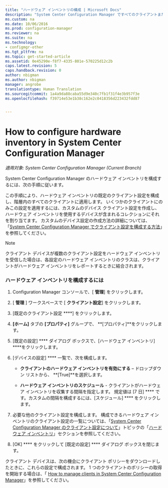 ```yaml
---
title: "ハードウェア インベントリの構成 | Microsoft Docs"
description: "System Center Configuration Manager ですべてのクライアントまたは 1 つのコレクションに対してハードウェア インベントリを設定します。"
ms.custom: na
ms.date: 10/06/2016
ms.prod: configuration-manager
ms.reviewer: na
ms.suite: na
ms.technology:
- configmgr-other
ms.tgt_pltfrm: na
ms.topic: get-started-article
ms.assetid: 0e45290e-f8f7-4335-801e-570225d12c2b
caps.latest.revision: 5
caps.handback.revision: 0
author: nbigman
ms.author: nbigman
manager: angrobe
translationtype: Human Translation
ms.sourcegitcommit: 1a4a9da88caba55d9e340c7fb1f31f4e3b957f3e
ms.openlocfilehash: f39714e53e1b38c162e2c0418356d223432fdd87


---
```

# <a name="how-to-configure-hardware-inventory-in-system-center-configuration-manager"></a>How to configure hardware inventory in System Center Configuration Manager

*適用対象: System Center Configuration Manager (Current Branch)*

System Center Configuration Manager のハードウェア インベントリを構成するには、次の手順に従います。  

 この手順により、ハードウェア インベントリの既定のクライアント設定を構成し、階層内のすべてのクライアントに適用します。 いくつかのクライアントにのみこの設定を適用するには、カスタムのデバイス クライアント設定を作成し、ハードウェア インベントリを使用するデバイスが含まれるコレクションにそれを割り当てます。 カスタムのデバイス設定の作成方法の詳細については、「[System Center Configuration Manager でクライアント設定を構成する方法](../../../../core/clients/deploy/configure-client-settings.md)」を参照してください。  

> [!NOTE]  
>  クライアント デバイスが複数のクライアント設定をハードウェア インベントリを受信した場合は、各設定のハードウェア インベントリのクラスは、クライアントがハードウェア インベントリをレポートするときに結合されます。  

### <a name="to-configure-hardware-inventory"></a>ハードウェア インベントリを構成するには  

1.  Configuration Manager コンソールで、[ **管理**] をクリックします。  

2.  [ **管理** ] ワークスペースで [ **クライアント設定**] をクリックします。  

3.  [既定のクライアント設定 ****] をクリックします。  

4.  **[ホーム]** タブの **[プロパティ]** グループで、 **[プロパティ]**をクリックします。  

5.  [既定の設定] **** ダイアログ ボックスで、[ハードウェア インベントリ] ****をクリックします。  

6.  [デバイスの設定] **** 一覧で、次を構成します。  

    -   **クライアントのハードウェア インベントリを有効にする** – ドロップダウン リストから、 **[True]**を選択します。  

    -   **ハードウェア インベントリのスケジュール** - クライアントがハードウェア インベントリを収集する間隔を指定します。 規定値は [7 日] **** です。カスタムの間隔を構成するには、[スケジュール] **** をクリックします。  

7.  必要な他のクライアント設定を構成します。 構成できるハードウェア インベントリのクライアント設定の一覧については、「[System Center Configuration Manager のクライアント設定について](../../../../core/clients/deploy/about-client-settings.md#hardware-inventory)」トピックの「[ハードウェア インベントリ](../../../../core/clients/deploy/about-client-settings.md)」セクションを参照してください。  

8.  [OK] **** をクリックして [既定の設定] **** ダイアログ ボックスを閉じます。  

 クライアント デバイスは、次の機会にクライアント ポリシーをダウンロードしたときに、これらの設定で構成されます。 1 つのクライアントのポリシーの取得を開始する場合は、「 [How to manage clients in System Center Configuration Manager](../../../../core/clients/manage/manage-clients.md)」を参照してください。  



<!--HONumber=Dec16_HO3-->


